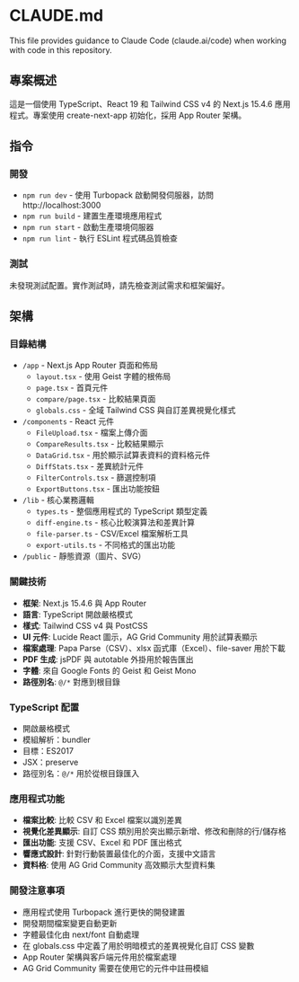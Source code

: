# CLAUDE.md

This file provides guidance to Claude Code (claude.ai/code) when working with code in this repository.

## 專案概述
這是一個使用 TypeScript、React 19 和 Tailwind CSS v4 的 Next.js 15.4.6 應用程式。專案使用 create-next-app 初始化，採用 App Router 架構。

## 指令

### 開發
- `npm run dev` - 使用 Turbopack 啟動開發伺服器，訪問 http://localhost:3000
- `npm run build` - 建置生產環境應用程式
- `npm run start` - 啟動生產環境伺服器
- `npm run lint` - 執行 ESLint 程式碼品質檢查

### 測試
未發現測試配置。實作測試時，請先檢查測試需求和框架偏好。

## 架構

### 目錄結構
- `/app` - Next.js App Router 頁面和佈局
  - `layout.tsx` - 使用 Geist 字體的根佈局
  - `page.tsx` - 首頁元件
  - `compare/page.tsx` - 比較結果頁面
  - `globals.css` - 全域 Tailwind CSS 與自訂差異視覺化樣式
- `/components` - React 元件
  - `FileUpload.tsx` - 檔案上傳介面
  - `CompareResults.tsx` - 比較結果顯示
  - `DataGrid.tsx` - 用於顯示試算表資料的資料格元件
  - `DiffStats.tsx` - 差異統計元件
  - `FilterControls.tsx` - 篩選控制項
  - `ExportButtons.tsx` - 匯出功能按鈕
- `/lib` - 核心業務邏輯
  - `types.ts` - 整個應用程式的 TypeScript 類型定義
  - `diff-engine.ts` - 核心比較演算法和差異計算
  - `file-parser.ts` - CSV/Excel 檔案解析工具
  - `export-utils.ts` - 不同格式的匯出功能
- `/public` - 靜態資源（圖片、SVG）

### 關鍵技術
- **框架**: Next.js 15.4.6 與 App Router
- **語言**: TypeScript 開啟嚴格模式
- **樣式**: Tailwind CSS v4 與 PostCSS
- **UI 元件**: Lucide React 圖示，AG Grid Community 用於試算表顯示
- **檔案處理**: Papa Parse（CSV）、xlsx 函式庫（Excel）、file-saver 用於下載
- **PDF 生成**: jsPDF 與 autotable 外掛用於報告匯出
- **字體**: 來自 Google Fonts 的 Geist 和 Geist Mono
- **路徑別名**: `@/*` 對應到根目錄

### TypeScript 配置
- 開啟嚴格模式
- 模組解析：bundler
- 目標：ES2017
- JSX：preserve
- 路徑別名：`@/*` 用於從根目錄匯入

### 應用程式功能
- **檔案比較**: 比較 CSV 和 Excel 檔案以識別差異
- **視覺化差異顯示**: 自訂 CSS 類別用於突出顯示新增、修改和刪除的行/儲存格
- **匯出功能**: 支援 CSV、Excel 和 PDF 匯出格式
- **響應式設計**: 針對行動裝置最佳化的介面，支援中文語言
- **資料格**: 使用 AG Grid Community 高效顯示大型資料集

### 開發注意事項
- 應用程式使用 Turbopack 進行更快的開發建置
- 開發期間檔案變更自動更新
- 字體最佳化由 next/font 自動處理
- 在 globals.css 中定義了用於明暗模式的差異視覺化自訂 CSS 變數
- App Router 架構與客戶端元件用於檔案處理
- AG Grid Community 需要在使用它的元件中註冊模組